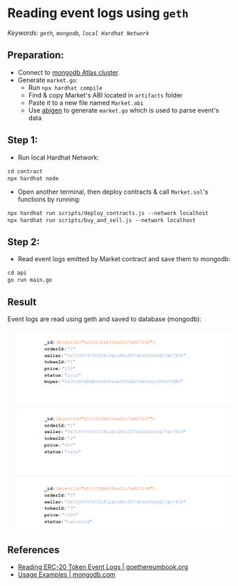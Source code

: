 # Reading event logs using `geth`

*Keywords: `geth`, `mongodb`, `local Hardhat Network`*

## Preparation:
- Connect to [mongodb Atlas cluster](https://www.mongodb.com/docs/drivers/go/current/quick-start/).
- Generate `market.go`:
    - Run `npx hardhat compile`
    - Find & copy Market's ABI located in `artifacts` folder
    - Paste it to a new file named `Market.abi`
    - Use [abigen](https://goethereumbook.org/smart-contract-compile/) to generate `market.go` which is used to parse event's data

## Step 1:
- Run local Hardhat Network:
```
cd contract
npx hardhat node
```
- Open another terminal, then deploy contracts & call `Market.sol`'s functions by running:
```
npx hardhat run scripts/deploy_contracts.js --network localhost
npx hardhat run scripts/buy_and_sell.js --network localhost
```

## Step 2:
- Read event logs emitted by Market contract and save them to mongodb:
```
cd api
go run main.go
```

## Result
Event logs are read using geth and saved to database (mongodb):

![Collection](./img/collection.png)

## References

- [Reading ERC-20 Token Event Logs | goethereumbook.org](https://goethereumbook.org/event-read-erc20/)
- [Usage Examples | mongodb.com](https://www.mongodb.com/docs/drivers/go/current/usage-examples/)
